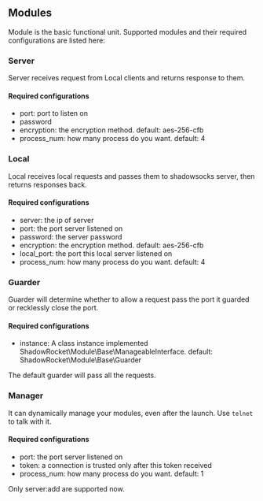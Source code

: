 
## Modules

Module is the basic functional unit. Supported modules and their required configurations are listed here:

### Server

Server receives request from Local clients and returns response to them.

#### Required configurations

- port: port to listen on
- password
- encryption: the encryption method. default: aes-256-cfb
- process_num: how many process do you want. default: 4

### Local

Local receives local requests and passes them to shadowsocks server, then returns responses back.

#### Required configurations

- server: the ip of server
- port: the port server listened on
- password: the server password
- encryption: the encryption method. default: aes-256-cfb
- local_port: the port this local server listened on
- process_num: how many process do you want. default: 4

### Guarder

Guarder will determine whether to allow a request pass the port it guarded or recklessly close the port.

#### Required configurations

- instance: A class instance implemented ShadowRocket\Module\Base\ManageableInterface. 
default: ShadowRocket\Module\Base\Guarder

The default guarder will pass all the requests.

### Manager

It can dynamically manage your modules, even after the launch. Use `telnet` to talk with it.

#### Required configurations

- port: the port server listened on
- token: a connection is trusted only after this token received
- process_num: how many process do you want. default: 1

Only server:add are supported now.
